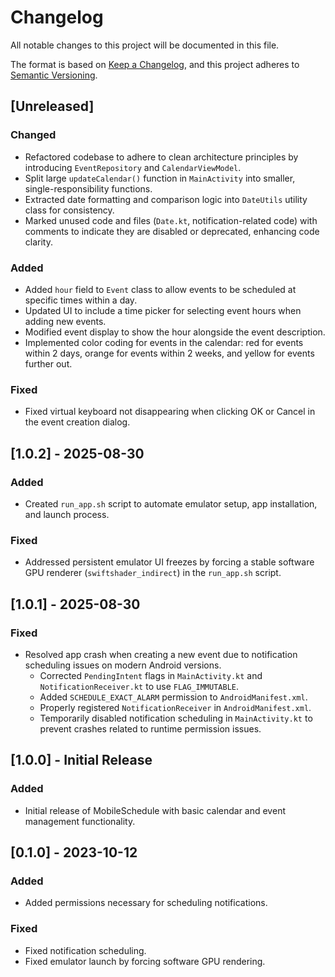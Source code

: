 # Changelog

All notable changes to this project will be documented in this file.

The format is based on [Keep a Changelog](https://keepachangelog.com/en/1.0.0/),
and this project adheres to [Semantic Versioning](https://semver.org/spec/v2.0.0.html).

## [Unreleased]

### Changed
- Refactored codebase to adhere to clean architecture principles by introducing `EventRepository` and `CalendarViewModel`.
- Split large `updateCalendar()` function in `MainActivity` into smaller, single-responsibility functions.
- Extracted date formatting and comparison logic into `DateUtils` utility class for consistency.
- Marked unused code and files (`Date.kt`, notification-related code) with comments to indicate they are disabled or deprecated, enhancing code clarity.

### Added
- Added `hour` field to `Event` class to allow events to be scheduled at specific times within a day.
- Updated UI to include a time picker for selecting event hours when adding new events.
- Modified event display to show the hour alongside the event description.
- Implemented color coding for events in the calendar: red for events within 2 days, orange for events within 2 weeks, and yellow for events further out.

### Fixed
- Fixed virtual keyboard not disappearing when clicking OK or Cancel in the event creation dialog.

## [1.0.2] - 2025-08-30

### Added
- Created `run_app.sh` script to automate emulator setup, app installation, and launch process.

### Fixed
- Addressed persistent emulator UI freezes by forcing a stable software GPU renderer (`swiftshader_indirect`) in the `run_app.sh` script.

## [1.0.1] - 2025-08-30

### Fixed
- Resolved app crash when creating a new event due to notification scheduling issues on modern Android versions.
  - Corrected `PendingIntent` flags in `MainActivity.kt` and `NotificationReceiver.kt` to use `FLAG_IMMUTABLE`.
  - Added `SCHEDULE_EXACT_ALARM` permission to `AndroidManifest.xml`.
  - Properly registered `NotificationReceiver` in `AndroidManifest.xml`.
  - Temporarily disabled notification scheduling in `MainActivity.kt` to prevent crashes related to runtime permission issues.

## [1.0.0] - Initial Release

### Added
- Initial release of MobileSchedule with basic calendar and event management functionality.

## [0.1.0] - 2023-10-12

### Added
- Added permissions necessary for scheduling notifications.

### Fixed
- Fixed notification scheduling.
- Fixed emulator launch by forcing software GPU rendering.
